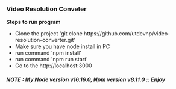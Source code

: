 <h3> Video Resolution Conveter</h3>

<strong> Steps to run program </strong>

<ul>
  <li> Clone the project 'git clone https://github.com/utdevnp/video-resolution-converter.git' </li>
  <li> Make sure you have node install in PC </li>
  <li> run command 'npm install' </li>
  <li> run command 'npm run start' </li>
  <li> Go to the http://localhost:3000 </li>
</ul>

<h5> NOTE : My Node version v16.16.0, Npm version v8.11.0 ::  Enjoy </h5>
